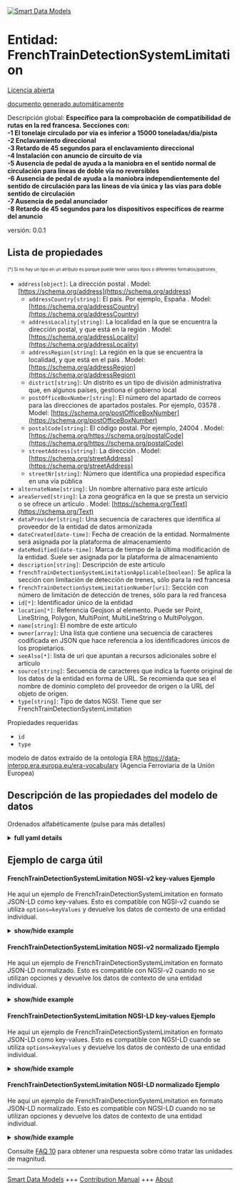 <!-- 10-Header -->  
[![Smart Data Models](https://smartdatamodels.org/wp-content/uploads/2022/01/SmartDataModels_logo.png "Logo")](https://smartdatamodels.org)  
Entidad: FrenchTrainDetectionSystemLimitation  
=============================================<!-- /10-Header -->  
<!-- 15-License -->  
[Licencia abierta](https://github.com/smart-data-models//dataModel.ERA/blob/master/FrenchTrainDetectionSystemLimitation/LICENSE.md)  
[documento generado automáticamente](https://docs.google.com/presentation/d/e/2PACX-1vTs-Ng5dIAwkg91oTTUdt8ua7woBXhPnwavZ0FxgR8BsAI_Ek3C5q97Nd94HS8KhP-r_quD4H0fgyt3/pub?start=false&loop=false&delayms=3000#slide=id.gb715ace035_0_60)  
<!-- /15-License -->  
<!-- 20-Description -->  
Descripción global: **Específico para la comprobación de compatibilidad de rutas en la red francesa. Secciones con:  
-1 El tonelaje circulado por vía es inferior a 15000 toneladas/día/pista  
-2 Enclavamiento direccional  
-3 Retardo de 45 segundos para el enclavamiento direccional  
-4 Instalación con anuncio de circuito de vía  
-5 Ausencia de pedal de ayuda a la maniobra en el sentido normal de circulación para líneas de doble vía no reversibles  
-6 Ausencia de pedal de ayuda a la maniobra independientemente del sentido de circulación para las líneas de vía única y las vías para doble sentido de circulación  
-7 Ausencia de pedal anunciador  
-8 Retardo de 45 segundos para los dispositivos específicos de rearme del anuncio**  
versión: 0.0.1  
<!-- /20-Description -->  
<!-- 30-PropertiesList -->  

## Lista de propiedades  

<sup><sub>[*] Si no hay un tipo en un atributo es porque puede tener varios tipos o diferentes formatos/patrones</sub></sup>.  
- `address[object]`: La dirección postal  . Model: [https://schema.org/address](https://schema.org/address)	- `addressCountry[string]`: El país. Por ejemplo, España  . Model: [https://schema.org/addressCountry](https://schema.org/addressCountry)  
	- `addressLocality[string]`: La localidad en la que se encuentra la dirección postal, y que está en la región  . Model: [https://schema.org/addressLocality](https://schema.org/addressLocality)  
	- `addressRegion[string]`: La región en la que se encuentra la localidad, y que está en el país  . Model: [https://schema.org/addressRegion](https://schema.org/addressRegion)  
	- `district[string]`: Un distrito es un tipo de división administrativa que, en algunos países, gestiona el gobierno local    
	- `postOfficeBoxNumber[string]`: El número del apartado de correos para las direcciones de apartados postales. Por ejemplo, 03578  . Model: [https://schema.org/postOfficeBoxNumber](https://schema.org/postOfficeBoxNumber)  
	- `postalCode[string]`: El código postal. Por ejemplo, 24004  . Model: [https://schema.org/https://schema.org/postalCode](https://schema.org/https://schema.org/postalCode)  
	- `streetAddress[string]`: La dirección  . Model: [https://schema.org/streetAddress](https://schema.org/streetAddress)  
	- `streetNr[string]`: Número que identifica una propiedad específica en una vía pública    
- `alternateName[string]`: Un nombre alternativo para este artículo  - `areaServed[string]`: La zona geográfica en la que se presta un servicio o se ofrece un artículo  . Model: [https://schema.org/Text](https://schema.org/Text)- `dataProvider[string]`: Una secuencia de caracteres que identifica al proveedor de la entidad de datos armonizada  - `dateCreated[date-time]`: Fecha de creación de la entidad. Normalmente será asignada por la plataforma de almacenamiento  - `dateModified[date-time]`: Marca de tiempo de la última modificación de la entidad. Suele ser asignada por la plataforma de almacenamiento  - `description[string]`: Descripción de este artículo  - `frenchTrainDetectionSystemLimitationApplicable[boolean]`: Se aplica la sección con limitación de detección de trenes, sólo para la red francesa  - `frenchTrainDetectionSystemLimitationNumber[uri]`: Sección con número de limitación de detección de trenes, sólo para la red francesa  - `id[*]`: Identificador único de la entidad  - `location[*]`: Referencia Geojson al elemento. Puede ser Point, LineString, Polygon, MultiPoint, MultiLineString o MultiPolygon.  - `name[string]`: El nombre de este artículo  - `owner[array]`: Una lista que contiene una secuencia de caracteres codificada en JSON que hace referencia a los identificadores únicos de los propietarios.  - `seeAlso[*]`: lista de uri que apuntan a recursos adicionales sobre el artículo  - `source[string]`: Secuencia de caracteres que indica la fuente original de los datos de la entidad en forma de URL. Se recomienda que sea el nombre de dominio completo del proveedor de origen o la URL del objeto de origen.  - `type[string]`: Tipo de datos NGSI. Tiene que ser FrenchTrainDetectionSystemLimitation  <!-- /30-PropertiesList -->  
<!-- 35-RequiredProperties -->  
Propiedades requeridas  
- `id`  - `type`  <!-- /35-RequiredProperties -->  
<!-- 40-RequiredProperties -->  
modelo de datos extraído de la ontología ERA https://data-interop.era.europa.eu/era-vocabulary (Agencia Ferroviaria de la Unión Europea)  
<!-- /40-RequiredProperties -->  
<!-- 50-DataModelHeader -->  
## Descripción de las propiedades del modelo de datos  
Ordenados alfabéticamente (pulse para más detalles)  
<!-- /50-DataModelHeader -->  
<!-- 60-ModelYaml -->  
<details><summary><strong>full yaml details</strong></summary>    
```yaml  
FrenchTrainDetectionSystemLimitation:    
  description: "Specific for route compatibility check on French network. Sections with: \n-1 Tonnage circulated per track is inferior to 15000 tons/day/track \n-2 Directional Interlocking \n-3 45-second delay for directional interlocking \n-4 Installation with track circuit announcement \n-5 Absence of a shunting assistance pedal in the normal direction of circulation for non-reversible double track lines \n-6 Absence of a shunting assistance pedal regardless of the direction of traffic for single track lines and tracks for two way working \n-7 Absence of a pedal announcement mechanism \n-8 45-second delay for specific announcement reset devices"    
  properties:    
    address:    
      description: The mailing address    
      properties:    
        addressCountry:    
          description: 'The country. For example, Spain'    
          type: string    
          x-ngsi:    
            model: https://schema.org/addressCountry    
            type: Property    
        addressLocality:    
          description: 'The locality in which the street address is, and which is in the region'    
          type: string    
          x-ngsi:    
            model: https://schema.org/addressLocality    
            type: Property    
        addressRegion:    
          description: 'The region in which the locality is, and which is in the country'    
          type: string    
          x-ngsi:    
            model: https://schema.org/addressRegion    
            type: Property    
        district:    
          description: 'A district is a type of administrative division that, in some countries, is managed by the local government'    
          type: string    
          x-ngsi:    
            type: Property    
        postOfficeBoxNumber:    
          description: 'The post office box number for PO box addresses. For example, 03578'    
          type: string    
          x-ngsi:    
            model: https://schema.org/postOfficeBoxNumber    
            type: Property    
        postalCode:    
          description: 'The postal code. For example, 24004'    
          type: string    
          x-ngsi:    
            model: https://schema.org/https://schema.org/postalCode    
            type: Property    
        streetAddress:    
          description: The street address    
          type: string    
          x-ngsi:    
            model: https://schema.org/streetAddress    
            type: Property    
        streetNr:    
          description: Number identifying a specific property on a public street    
          type: string    
          x-ngsi:    
            type: Property    
      type: object    
      x-ngsi:    
        model: https://schema.org/address    
        type: Property    
    alternateName:    
      description: An alternative name for this item    
      type: string    
      x-ngsi:    
        type: Property    
    areaServed:    
      description: The geographic area where a service or offered item is provided    
      type: string    
      x-ngsi:    
        model: https://schema.org/Text    
        type: Property    
    dataProvider:    
      description: A sequence of characters identifying the provider of the harmonised data entity    
      type: string    
      x-ngsi:    
        type: Property    
    dateCreated:    
      description: Entity creation timestamp. This will usually be allocated by the storage platform    
      format: date-time    
      type: string    
      x-ngsi:    
        type: Property    
    dateModified:    
      description: Timestamp of the last modification of the entity. This will usually be allocated by the storage platform    
      format: date-time    
      type: string    
      x-ngsi:    
        type: Property    
    description:    
      description: A description of this item    
      type: string    
      x-ngsi:    
        type: Property    
    frenchTrainDetectionSystemLimitationApplicable:    
      description: 'Section with train detection limitation is applicable, only for the French network'    
      type: boolean    
      x-ngsi:    
        type: Property    
    frenchTrainDetectionSystemLimitationNumber:    
      description: 'Section with train detection limitation number, only for French  network'    
      format: uri    
      type: string    
      x-ngsi:    
        type: Relationship    
    id:    
      anyOf:    
        - description: Identifier format of any NGSI entity    
          maxLength: 256    
          minLength: 1    
          pattern: ^[\w\-\.\{\}\$\+\*\[\]`|~^@!,:\\]+$    
          type: string    
          x-ngsi:    
            type: Property    
        - description: Identifier format of any NGSI entity    
          format: uri    
          type: string    
          x-ngsi:    
            type: Property    
      description: Unique identifier of the entity    
      x-ngsi:    
        type: Property    
    location:    
      description: 'Geojson reference to the item. It can be Point, LineString, Polygon, MultiPoint, MultiLineString or MultiPolygon'    
      oneOf:    
        - description: Geojson reference to the item. Point    
          properties:    
            bbox:    
              items:    
                type: number    
              minItems: 4    
              type: array    
            coordinates:    
              items:    
                type: number    
              minItems: 2    
              type: array    
            type:    
              enum:    
                - Point    
              type: string    
          required:    
            - type    
            - coordinates    
          title: GeoJSON Point    
          type: object    
          x-ngsi:    
            type: GeoProperty    
        - description: Geojson reference to the item. LineString    
          properties:    
            bbox:    
              items:    
                type: number    
              minItems: 4    
              type: array    
            coordinates:    
              items:    
                items:    
                  type: number    
                minItems: 2    
                type: array    
              minItems: 2    
              type: array    
            type:    
              enum:    
                - LineString    
              type: string    
          required:    
            - type    
            - coordinates    
          title: GeoJSON LineString    
          type: object    
          x-ngsi:    
            type: GeoProperty    
        - description: Geojson reference to the item. Polygon    
          properties:    
            bbox:    
              items:    
                type: number    
              minItems: 4    
              type: array    
            coordinates:    
              items:    
                items:    
                  items:    
                    type: number    
                  minItems: 2    
                  type: array    
                minItems: 4    
                type: array    
              type: array    
            type:    
              enum:    
                - Polygon    
              type: string    
          required:    
            - type    
            - coordinates    
          title: GeoJSON Polygon    
          type: object    
          x-ngsi:    
            type: GeoProperty    
        - description: Geojson reference to the item. MultiPoint    
          properties:    
            bbox:    
              items:    
                type: number    
              minItems: 4    
              type: array    
            coordinates:    
              items:    
                items:    
                  type: number    
                minItems: 2    
                type: array    
              type: array    
            type:    
              enum:    
                - MultiPoint    
              type: string    
          required:    
            - type    
            - coordinates    
          title: GeoJSON MultiPoint    
          type: object    
          x-ngsi:    
            type: GeoProperty    
        - description: Geojson reference to the item. MultiLineString    
          properties:    
            bbox:    
              items:    
                type: number    
              minItems: 4    
              type: array    
            coordinates:    
              items:    
                items:    
                  items:    
                    type: number    
                  minItems: 2    
                  type: array    
                minItems: 2    
                type: array    
              type: array    
            type:    
              enum:    
                - MultiLineString    
              type: string    
          required:    
            - type    
            - coordinates    
          title: GeoJSON MultiLineString    
          type: object    
          x-ngsi:    
            type: GeoProperty    
        - description: Geojson reference to the item. MultiLineString    
          properties:    
            bbox:    
              items:    
                type: number    
              minItems: 4    
              type: array    
            coordinates:    
              items:    
                items:    
                  items:    
                    items:    
                      type: number    
                    minItems: 2    
                    type: array    
                  minItems: 4    
                  type: array    
                type: array    
              type: array    
            type:    
              enum:    
                - MultiPolygon    
              type: string    
          required:    
            - type    
            - coordinates    
          title: GeoJSON MultiPolygon    
          type: object    
          x-ngsi:    
            type: GeoProperty    
      x-ngsi:    
        type: GeoProperty    
    name:    
      description: The name of this item    
      type: string    
      x-ngsi:    
        type: Property    
    owner:    
      description: A List containing a JSON encoded sequence of characters referencing the unique Ids of the owner(s)    
      items:    
        anyOf:    
          - description: Identifier format of any NGSI entity    
            maxLength: 256    
            minLength: 1    
            pattern: ^[\w\-\.\{\}\$\+\*\[\]`|~^@!,:\\]+$    
            type: string    
            x-ngsi:    
              type: Property    
          - description: Identifier format of any NGSI entity    
            format: uri    
            type: string    
            x-ngsi:    
              type: Property    
        description: Unique identifier of the entity    
        x-ngsi:    
          type: Property    
      type: array    
      x-ngsi:    
        type: Property    
    seeAlso:    
      description: list of uri pointing to additional resources about the item    
      oneOf:    
        - items:    
            format: uri    
            type: string    
          minItems: 1    
          type: array    
        - format: uri    
          type: string    
      x-ngsi:    
        type: Property    
    source:    
      description: 'A sequence of characters giving the original source of the entity data as a URL. Recommended to be the fully qualified domain name of the source provider, or the URL to the source object'    
      type: string    
      x-ngsi:    
        type: Property    
    type:    
      description: NGSI data type. It has to be FrenchTrainDetectionSystemLimitation    
      enum:    
        - FrenchTrainDetectionSystemLimitation    
      type: string    
      x-ngsi:    
        type: Property    
  required:    
    - id    
    - type    
  type: object    
  x-derived-from: http://data.europa.eu/949/FrenchTrainDetectionSystemLimitation    
  x-disclaimer: 'Redistribution and use in source and binary forms, with or without modification, are permitted  provided that the license conditions are met. Copyleft (c) 2023 Contributors to Smart Data Models Program'    
  x-license-url: https://github.com/smart-data-models/dataModel.ERA/blob/master/FrenchTrainDetectionSystemLimitation/LICENSE.md    
  x-model-schema: https://smart-data-models.github.io/dataModel.ERA/Certificate/schema.json    
  x-model-tags: 'ERA vocabulary, railway, train'    
  x-version: 0.0.1    
```  
</details>    
<!-- /60-ModelYaml -->  
<!-- 70-MiddleNotes -->  
<!-- /70-MiddleNotes -->  
<!-- 80-Examples -->  
## Ejemplo de carga útil  
#### FrenchTrainDetectionSystemLimitation NGSI-v2 key-values Ejemplo  
He aquí un ejemplo de FrenchTrainDetectionSystemLimitation en formato JSON-LD como key-values. Esto es compatible con NGSI-v2 cuando se utiliza `options=keyValues` y devuelve los datos de contexto de una entidad individual.  
<details><summary><strong>show/hide example</strong></summary>    
```json  
{  
  "id": "urn:ngsi-ld:FrenchTrainDetectionSystemLimitation:id:PSSH:36864867",  
  "dateCreated": "2014-09-23T15:45:27Z",  
  "dateModified": "1995-12-08T08:26:38Z",  
  "source": "Including since ",  
  "name": "Happy partner share space rock know wait. Easy something result inside strategy approach. Hold book dream agreement loss site sure.",  
  "alternateName": "Effort actually scientist window act green modern. Picture read theory deep set minute even. Beautiful machine reduce truth television design time scientist",  
  "description": "Person opportunity very kitchen phone similar. Service service find strategy. Wall to ready institution support meeting military.",  
  "dataProvider": "Computer hotel federal kid it perhaps. Source within international senior stop final around. Evidence music science.",  
  "owner": [  
    "urn:ngsi-ld:FrenchTrainDetectionSystemLimitation:items:ZDER:64486064",  
    "urn:ngsi-ld:FrenchTrainDetectionSystemLimitation:items:EWOX:19497229"  
  ],  
  "seeAlso": [  
    "urn:ngsi-ld:FrenchTrainDetectionSystemLimitation:items:BOEA:61450089"  
  ],  
  "location": {  
    "type": "Point",  
    "coordinates": [  
      -21.934426,  
      6.101443  
    ]  
  },  
  "address": {  
    "streetAddress": "Wonder majority ability. Forget throughout discussion cost. Dream store case number.",  
    "addressLocality": "Turn which sometimes. Environmental middle popular series. Stock cold hundred street read she maintain.",  
    "addressRegion": "Lot watch matter. Item station",  
    "addressCountry": "Religious none pretty defense. End out without then party. Stock million difficult resource million bring name bill.",  
    "postalCode": "Enjoy fear task company run. Left play marriage type someone ok. Away require city worker.",  
    "postOfficeBoxNumber": "Near bed always benefit fine popular economic. Ever material save after scientist.",  
    "streetNr": "Read much station loss door room cold entire. Various agree whether above ago where. Knowledge risk article degree spend drive. Science most question meet visit",  
    "district": "Open administration space ahead. Soci"  
  },  
  "areaServed": "Including international kind animal customer. Identify large me. Field deal ",  
  "type": "FrenchTrainDetectionSystemLimitation",  
  "frenchTrainDetectionSystemLimitationApplicable": false,  
  "frenchTrainDetectionSystemLimitationNumber": "urn:ngsi-ld:FrenchTrainDetectionSystemLimitation:frenchTrainDetectionSystemLimitationNumber:PVYQ:85174183"  
}  
```  
</details>  
#### FrenchTrainDetectionSystemLimitation NGSI-v2 normalizado Ejemplo  
He aquí un ejemplo de FrenchTrainDetectionSystemLimitation en formato JSON-LD normalizado. Esto es compatible con NGSI-v2 cuando no se utilizan opciones y devuelve los datos de contexto de una entidad individual.  
<details><summary><strong>show/hide example</strong></summary>    
```json  
{  
  "id": "urn:ngsi-ld:FrenchTrainDetectionSystemLimitation:id:PSSH:36864867",  
  "dateCreated": {  
    "type": "DateTime",  
    "value": "2014-09-23T15:45:27Z"  
  },  
  "dateModified": {  
    "type": "DateTime",  
    "value": "1995-12-08T08:26:38Z"  
  },  
  "source": {  
    "type": "Text",  
    "value": "Including since "  
  },  
  "name": {  
    "type": "Text",  
    "value": "Happy partner share space rock know wait. Easy something result inside strategy approach. Hold book dream agreement loss site sure."  
  },  
  "alternateName": {  
    "type": "Text",  
    "value": "Effort actually scientist window act green modern. Picture read theory deep set minute even. Beautiful machine reduce truth television design time scientist"  
  },  
  "description": {  
    "type": "Text",  
    "value": "Person opportunity very kitchen phone similar. Service service find strategy. Wall to ready institution support meeting military."  
  },  
  "dataProvider": {  
    "type": "Text",  
    "value": "Computer hotel federal kid it perhaps. Source within international senior stop final around. Evidence music science."  
  },  
  "owner": {  
    "type": "StructuredValue",  
    "value": [  
      "urn:ngsi-ld:FrenchTrainDetectionSystemLimitation:items:ZDER:64486064",  
      "urn:ngsi-ld:FrenchTrainDetectionSystemLimitation:items:EWOX:19497229"  
    ]  
  },  
  "seeAlso": {  
    "type": "StructuredValue",  
    "value": [  
      "urn:ngsi-ld:FrenchTrainDetectionSystemLimitation:items:BOEA:61450089"  
    ]  
  },  
  "location": {  
    "type": "geo:json",  
    "value": {  
      "type": "Point",  
      "coordinates": {  
        "type": "StructuredValue",  
        "value": [  
          -21.934426,  
          6.101443  
        ]  
      }  
    }  
  },  
  "address": {  
    "type": "StructuredValue",  
    "value": {  
      "streetAddress": {  
        "type": "Text",  
        "value": "Wonder majority ability. Forget throughout discussion cost. Dream store case number."  
      },  
      "addressLocality": {  
        "type": "Text",  
        "value": "Turn which sometimes. Environmental middle popular series. Stock cold hundred street read she maintain."  
      },  
      "addressRegion": {  
        "type": "Text",  
        "value": "Lot watch matter. Item station"  
      },  
      "addressCountry": {  
        "type": "Text",  
        "value": "Religious none pretty defense. End out without then party. Stock million difficult resource million bring name bill."  
      },  
      "postalCode": {  
        "type": "Text",  
        "value": "Enjoy fear task company run. Left play marriage type someone ok. Away require city worker."  
      },  
      "postOfficeBoxNumber": {  
        "type": "Text",  
        "value": "Near bed always benefit fine popular economic. Ever material save after scientist."  
      },  
      "streetNr": {  
        "type": "Text",  
        "value": "Read much station loss door room cold entire. Various agree whether above ago where. Knowledge risk article degree spend drive. Science most question meet visit"  
      },  
      "district": {  
        "type": "Text",  
        "value": "Open administration space ahead. Soci"  
      }  
    }  
  },  
  "areaServed": {  
    "type": "Text",  
    "value": "Including international kind animal customer. Identify large me. Field deal "  
  },  
  "type": "FrenchTrainDetectionSystemLimitation",  
  "frenchTrainDetectionSystemLimitationApplicable": {  
    "type": "Boolean",  
    "value": false  
  },  
  "frenchTrainDetectionSystemLimitationNumber": {  
    "type": "Text",  
    "value": "urn:ngsi-ld:FrenchTrainDetectionSystemLimitation:frenchTrainDetectionSystemLimitationNumber:PVYQ:85174183"  
  }  
}  
```  
</details>  
#### FrenchTrainDetectionSystemLimitation NGSI-LD key-values Ejemplo  
He aquí un ejemplo de FrenchTrainDetectionSystemLimitation en formato JSON-LD como key-values. Esto es compatible con NGSI-LD cuando se utiliza `options=keyValues` y devuelve los datos de contexto de una entidad individual.  
<details><summary><strong>show/hide example</strong></summary>    
```json  
{  
  "id": "urn:ngsi-ld:FrenchTrainDetectionSystemLimitation:id:PSSH:36864867",  
  "dateCreated": "2014-09-23T15:45:27Z",  
  "dateModified": "1995-12-08T08:26:38Z",  
  "source": "Including since ",  
  "name": "Happy partner share space rock know wait. Easy something result inside strategy approach. Hold book dream agreement loss site sure.",  
  "alternateName": "Effort actually scientist window act green modern. Picture read theory deep set minute even. Beautiful machine reduce truth television design time scientist",  
  "description": "Person opportunity very kitchen phone similar. Service service find strategy. Wall to ready institution support meeting military.",  
  "dataProvider": "Computer hotel federal kid it perhaps. Source within international senior stop final around. Evidence music science.",  
  "owner": [  
    "urn:ngsi-ld:FrenchTrainDetectionSystemLimitation:items:ZDER:64486064",  
    "urn:ngsi-ld:FrenchTrainDetectionSystemLimitation:items:EWOX:19497229"  
  ],  
  "seeAlso": [  
    "urn:ngsi-ld:FrenchTrainDetectionSystemLimitation:items:BOEA:61450089"  
  ],  
  "location": {  
    "type": "Point",  
    "coordinates": [  
      -21.934426,  
      6.101443  
    ]  
  },  
  "address": {  
    "streetAddress": "Wonder majority ability. Forget throughout discussion cost. Dream store case number.",  
    "addressLocality": "Turn which sometimes. Environmental middle popular series. Stock cold hundred street read she maintain.",  
    "addressRegion": "Lot watch matter. Item station",  
    "addressCountry": "Religious none pretty defense. End out without then party. Stock million difficult resource million bring name bill.",  
    "postalCode": "Enjoy fear task company run. Left play marriage type someone ok. Away require city worker.",  
    "postOfficeBoxNumber": "Near bed always benefit fine popular economic. Ever material save after scientist.",  
    "streetNr": "Read much station loss door room cold entire. Various agree whether above ago where. Knowledge risk article degree spend drive. Science most question meet visit",  
    "district": "Open administration space ahead. Soci"  
  },  
  "areaServed": "Including international kind animal customer. Identify large me. Field deal ",  
  "type": "FrenchTrainDetectionSystemLimitation",  
  "frenchTrainDetectionSystemLimitationApplicable": false,  
  "frenchTrainDetectionSystemLimitationNumber": "urn:ngsi-ld:FrenchTrainDetectionSystemLimitation:frenchTrainDetectionSystemLimitationNumber:PVYQ:85174183",  
  "@context": [  
    "https://raw.githubusercontent.com/smart-data-models/dataModel.ERA/master/context.jsonld"  
  ]  
}  
```  
</details>  
#### FrenchTrainDetectionSystemLimitation NGSI-LD normalizado Ejemplo  
He aquí un ejemplo de FrenchTrainDetectionSystemLimitation en formato JSON-LD normalizado. Esto es compatible con NGSI-LD cuando no se utilizan opciones y devuelve los datos de contexto de una entidad individual.  
<details><summary><strong>show/hide example</strong></summary>    
```json  
{  
  "id": "urn:ngsi-ld:FrenchTrainDetectionSystemLimitation:id:MUMN:30355615",  
  "dateCreated": {  
    "type": "Property",  
    "value": {  
      "@type": "DateTime",  
      "@value": "2017-12-11T22:05:23Z"  
    }  
  },  
  "dateModified": {  
    "type": "Property",  
    "value": {  
      "@type": "DateTime",  
      "@value": "1974-08-04T09:15:57Z"  
    }  
  },  
  "source": {  
    "type": "Property",  
    "value": "Vote middle customer. Know account build. Son garden image support TV"  
  },  
  "name": {  
    "type": "Property",  
    "value": "Kid behavior decision century. Accept father hand hundred order. Space enjoy store radio office enter cover."  
  },  
  "alternateName": {  
    "type": "Property",  
    "value": "Pretty four year people. Message mother action recently catch."  
  },  
  "description": {  
    "type": "Property",  
    "value": "National "  
  },  
  "dataProvider": {  
    "type": "Property",  
    "value": "Able involve move contain who director improve speak. Inc"  
  },  
  "owner": {  
    "type": "Property",  
    "value": [  
      "urn:ngsi-ld:FrenchTrainDetectionSystemLimitation:items:OCPM:47545823",  
      "urn:ngsi-ld:FrenchTrainDetectionSystemLimitation:items:YYEI:53415372"  
    ]  
  },  
  "seeAlso": {  
    "type": "Property",  
    "value": [  
      "urn:ngsi-ld:FrenchTrainDetectionSystemLimitation:items:FKOO:81839190"  
    ]  
  },  
  "location": {  
    "type": "Property",  
    "value": {  
      "type": "Point",  
      "coordinates": [  
        -78.20408,  
        125.044799  
      ]  
    }  
  },  
  "address": {  
    "type": "Property",  
    "value": {  
      "streetAddress": "Term ",  
      "addressLocality": "Return nature nothing soon democratic in. Time reach name mother pretty. Alone blue treatment together herself sound change painting.",  
      "addressRegion": "Always century cut do accept team despite. Region prevent save over degree. Nice each happen month away card.",  
      "addressCountry": "Land wife history method service they teach. Herself place movement throw discussion father. Nearly talk officer ok.",  
      "postalCode": "Difference less money reason final individual raise. Stay under car interesting check north policy. Purpose face worker apply surface.",  
      "postOfficeBoxNumber": "Baby possible guy set. Road style project hundred of its. Wife film g",  
      "streetNr": "Early star vote stor",  
      "district": "Idea buy concern relate se"  
    }  
  },  
  "areaServed": {  
    "type": "Property",  
    "value": "Image agent star total civil. Because a"  
  },  
  "type": "FrenchTrainDetectionSystemLimitation",  
  "frenchTrainDetectionSystemLimitationApplicable": {  
    "type": "Property",  
    "value": false  
  },  
  "frenchTrainDetectionSystemLimitationNumber": {  
    "type": "Relationship",  
    "object": "urn:ngsi-ld:FrenchTrainDetectionSystemLimitation:frenchTrainDetectionSystemLimitationNumber:FWCD:62453633"  
  },  
  "@context": [  
    "https://raw.githubusercontent.com/smart-data-models/dataModel.ERA/master/context.jsonld"  
  ]  
}  
```  
</details><!-- /80-Examples -->  
<!-- 90-FooterNotes -->  
<!-- /90-FooterNotes -->  
<!-- 95-Units -->  
Consulte [FAQ 10](https://smartdatamodels.org/index.php/faqs/) para obtener una respuesta sobre cómo tratar las unidades de magnitud.  
<!-- /95-Units -->  
<!-- 97-LastFooter -->  
---  
[Smart Data Models](https://smartdatamodels.org) +++ [Contribution Manual](https://bit.ly/contribution_manual) +++ [About](https://bit.ly/Introduction_SDM)<!-- /97-LastFooter -->  
